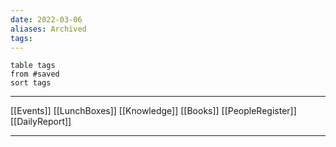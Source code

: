 ```yaml
---
date: 2022-03-06
aliases: Archived
tags:
---
```


```dataview
table tags
from #saved 
sort tags
```

---

[[Events]]
[[LunchBoxes]]
[[Knowledge]]
[[Books]]
[[PeopleRegister]]
[[DailyReport]]

---
